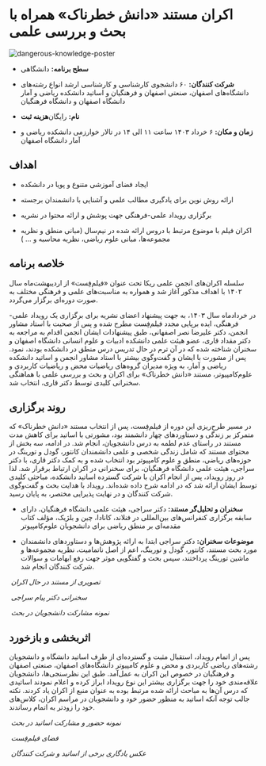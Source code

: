 # اکران مستند «دانش خطرناک» همراه با بحث و بررسی علمی


![dangerous-knowledge-poster](https://res.cloudinary.com/ddjzobmdv/image/upload/v1744022971/dangerous-knowledge-poster_mv0jwb.jpg)  


- **سطح برنامه:** دانشگاهی


- **شرکت کنندگان:** ۶۰ دانشجوی کارشناسی و کارشناسی ارشد انواع رشته‌های دانشگاه‌های اصفهان، صنعتی اصفهان و فرهنگیان و اساتید دانشکده ریاضی و آمار دانشگاه اصفهان و دانشگاه فرهنگیان


- **هزینه ثبت‌‎نام:** رایگان


- **زمان و مکان:** ۶ خرداد ۱۴۰۳ ساعت ۱۱ الی ۱۴ در تالار خوارزمی دانشکده ریاضی و آمار دانشگاه اصفهان


## اهداف


- ایجاد فضای آموزشی متنوع و پویا در دانشکده


- ارائه روش نوین برای یادگیری مطالب علمی و آشنایی با دانشمندان برجسته


- برگزاری رویداد علمی-فرهنگی جهت پوشش و ارائه محتوا در نشریه


- اکران فیلم با موضوع مرتبط با دروس ارائه شده در نیم‌سال (مبانی منطق و نظریه مجموعه‌ها، مبانی علوم ریاضی، نظریه محاسبه و … )    


## خلاصه برنامه


سلسله اکران‌های انجمن علمی ریکا تحت عنوان «فیلم‌فِست» از اردیبهشت‌ماه سال ۱۴۰۲ با اهداف مذکور آغاز شد و همواره به مناسبت‌های علمی و فرهنگی مختلف به صورت دوره‌ای برگزار می‌گردد.


در خردادماه سال ۱۴۰۳، به جهت پیشنهاد اعضای نشریه برای برگزاری یک رویداد علمی-فرهنگی، ایده برپایی مجدد فیلم‌فِست مطرح شده و پس از صحبت با استاد مشاور انجمن، دکتر علیرضا نصر اصفهانی، طبق پیشنهادات ایشان انجمن اقدام به مراجعه به دکتر مقداد قاری، عضو هیئت علمی دانشکده ادبیات و علوم انسانی دانشگاه اصفهان و سخنران شناخته شده که در آن ترم در حال تدریس درس منطق در دانشکده بودند، نمود. پس از مشورت با ایشان و گفت‌وگوی بیشتر با استاد مشاور انجمن و اساتید دانشکده ریاضی و آمار، به ویژه مدیران گروه‌های ریاضیات محض و ریاضیات کاربردی و علوم‌کامپیوتر، مستند «دانش خطرناک» برای اکران و بحث و بررسی علمی با هماهنگی سخنرانی کلیدی توسط دکتر قاری، انتخاب شد. 


## روند برگزاری


در مسیر طرح‌ریزی این دوره از فیلم‌فِست، پس از انتخاب مستند «دانش خطرناک» که متمرکز بر زندگی و دستاوردهای چهار دانشمند بود، مشورتی با اساتید برای کاهش مدت مستند در راستای عدم لطمه به درس دانشجویان، انجام شد. در ادامه، سه بخش از محتوای مستند که شامل زندگی شخصی و علمی دانشمندان کانتور، گودل و تورینگ در حوزه‌های ریاضی، منطق و علوم کامپیوتر بود انتخاب شده و به کمک دکتر قاری، با دکتر سراجی، هیئت علمی دانشگاه فرهنگیان، برای سخنرانی در اکران ارتباط برقرار شد. لذا در روز رویداد، پس از انجام اکران با شرکت گسترده اساتید دانشکده، مباحثی کلیدی توسط ایشان ارائه شد که در ادامه شرح داده شده‌اند. رویداد با هدایت بحث و گفت‌وگوی شرکت کنندگان و در نهایت پذیرایی مختصر، به پایان رسید.

- **سخنران و تحلیل‌گر مستند:** دکتر سراجی، هیئت علمی دانشگاه فرهنگیان، دارای سابقه برگزاری کنفرانس‌های بین‌المللی در فنلاند، کانادا، چین و بلژیک، مؤلف کتاب مقدمه‌ای بر منطق ریاضی برای دانشجویان علوم‌کامپیوتر


- **موضوعات سخنران:** دکتر سراجی ابتدا به ارائه پژوهش‌ها و دستاوردهای دانشمندان مورد بحث مستند، کانتور، گودل و تورینگ، اعم از اصل ناتمامیت، نظریه مجموعه‌ها و ماشین تورینگ پرداختند، سپس بحث و گفتگویی موثر جهت رفع ابهامات و سوالات شرکت کنندگان انجام شد.


<p>
    <img src="https://res.cloudinary.com/ddjzobmdv/image/upload/v1744022986/movie_cnhtkb.jpg" alt>
    <em>تصویری از مستند در حال اکران</em>
</p>


<p>
    <img src="https://res.cloudinary.com/ddjzobmdv/image/upload/v1744023016/seraji_erlqyo.jpg" alt>
    <em>سخنرانی دکتر پیام سراجی</em>
</p>


<p>
    <img src="https://res.cloudinary.com/ddjzobmdv/image/upload/v1744022955/attendance_nygvpa.jpg" alt>
    <em>نمونه مشارکت دانشجویان در بحث</em>
</p>


## اثربخشی و بازخورد


پس از اتمام رویداد، استقبال مثبت و گسترده‌ای از طرف اساتید دانشگاه و دانشجویان رشته‌های ریاضی کاربردی و محض و علوم کامپیوتر دانشگاه‌های اصفهان، صنعتی اصفهان و فرهنگیان در خصوص این اکران به عمل‌آمد. طبق این نظرسنجی‌ها، دانشجویان علاقه‌مندی خود را جهت برگزاری بیشتر این نوع رویداد ابراز کرده و اعلام نمودند اساتیدی که درس آن‌ها به مباحث ارائه شده مرتبط بوده به عنوان منبع از اکران یاد کردند. نکته جالب توجه آنکه اساتید به منظور حضور خود و دانشجویان در مراسم اکران، کلاس‌های خود را زود‌تر به اتمام رساندند.


<p>
    <img src="https://res.cloudinary.com/ddjzobmdv/image/upload/v1744022991/professor_v37p7h.jpg" alt>
    <em>نمونه حضور و مشارکت اساتید در بحث</em>
</p>


<p>
    <img src="https://res.cloudinary.com/ddjzobmdv/image/upload/v1744022977/hall_lyyym5.jpg" alt>
    <em>فضای فیلم‌فِست</em>
</p>


<p>
    <img src="https://res.cloudinary.com/ddjzobmdv/image/upload/v1744022982/momento_siycwe.jpg" alt>
    <em>عکس یادگاری برخی از اساتید و شرکت کنندگان</em>
</p>
